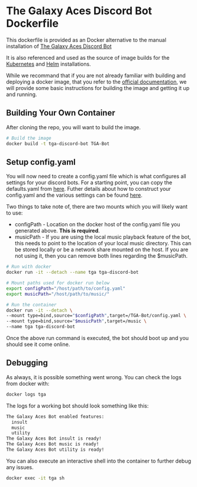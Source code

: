 # The Galaxy Aces Discord Bot Dockerfile

This dockerfile is provided as an Docker alternative to the manual installation of [The Galaxy Aces Discord Bot](https://github.com/Travisivart/TGA-Bot)

It is also referenced and used as the source of image builds for the [Kubernetes](<>) and [Helm](<>) installations.

While we recommand that if you are not already familiar with building and deploying a docker image, that you refer to the [official documentation](https://docs.docker.com/get-started/part2/), we will provide some basic instructions for building the image and getting it up and running.

## Building Your Own Container

After cloning the repo, you will want to build the image.

```sh
# Build the image
docker build -t tga-discord-bot TGA-Bot
```

## Setup config.yaml

You will now need to create a config.yaml file which is what configures all settings for your discord bots. For a starting point, you can copy the defaults.yaml from [here](https://raw.githubusercontent.com/Travisivart/TGA-Bot/main/defaults.yaml?token=AC3GDATS6OXTVHAHIIC4MOS7TF3RG). Futher details about how to construct your config.yaml and the various settings can be found [here](https://github.com/Travisivart/TGA-Bot#configuration).

Two things to take note of, there are two mounts which you will likely want to use:

-   configPath - Location on the docker host of the config.yaml file you generated above. **This is required**.
-   musicPath - If you are using the local music playback feature of the bot, this needs to point to the location of your local music directory. This can be stored locally or be a network share mounted on the host. If you are not using it, then you can remove both lines regarding the $musicPath.

```sh
# Run with docker
docker run -it --detach --name tga tga-discord-bot

# Mount paths used for docker run below
export configPath="/host/path/to/config.yaml"
export musicPath="/host/path/to/music/"

# Run the container
docker run -it --detach \
--mount type=bind,source="$configPath",target=/TGA-Bot/config.yaml \
--mount type=bind,source="$musicPath",target=/music \
--name tga tga-discord-bot
```

Once the above run command is executed, the bot should boot up and you should see it come online.

## Debugging

As always, it is possible something went wrong. You can check the logs from docker with:

```sh
docker logs tga
```

The logs for a working bot should look something like this:

```sh
The Galaxy Aces Bot enabled features:
  insult
  music
  utility
The Galaxy Aces Bot insult is ready!
The Galaxy Aces Bot music is ready!
The Galaxy Aces Bot utility is ready!
```

You can also execute an interactive shell into the container to further debug any issues.

```sh
docker exec -it tga sh
```
